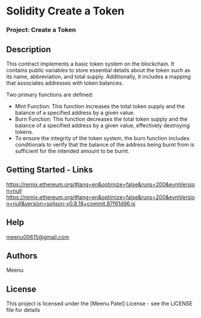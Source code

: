 # Solidity Create a Token
### Project: Create a Token

## Description
This contract implements a basic token system on the blockchain. It contains public variables to store essential details about the token such as its name, abbreviation, and total supply. Additionally, it includes a mapping that associates addresses with token balances.

Two primary functions are defined:
- Mint Function: This function increases the total token supply and the balance of a specified address by a given value.
- Burn Function: This function decreases the total token supply and the balance of a specified address by a given value, effectively destroying tokens.
- To ensure the integrity of the token system, the burn function includes conditionals to verify that the balance of the address being burnt from is sufficient for the intended amount to be burnt.

## Getting Started - Links
https://remix.ethereum.org/#lang=en&optimize=false&runs=200&evmVersion=null
https://remix.ethereum.org/#lang=en&optimize=false&runs=200&evmVersion=null&version=soljson-v0.8.18+commit.87f61d96.js

## Help
meenu00615@gmail.com

## Authors
Meenu

## License
This project is licensed under the [Meenu Patel] License - see the LICENSE file for details
